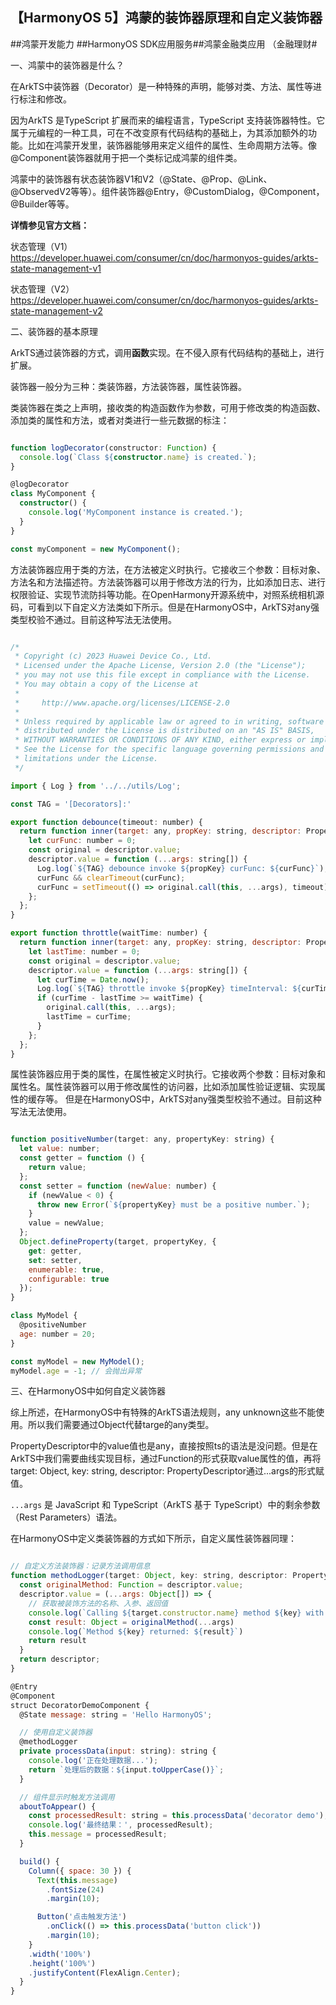 ## 【HarmonyOS 5】鸿蒙的装饰器原理和自定义装饰器

##鸿蒙开发能力 ##HarmonyOS SDK应用服务##鸿蒙金融类应用 （金融理财#

一、鸿蒙中的装饰器是什么？

在ArkTS中装饰器（Decorator）是一种特殊的声明，能够对类、方法、属性等进行标注和修改。

因为ArkTS 是TypeScript 扩展而来的编程语言，TypeScript 支持装饰器特性。它属于元编程的一种工具，可在不改变原有代码结构的基础上，为其添加额外的功能。比如在鸿蒙开发里，装饰器能够用来定义组件的属性、生命周期方法等。像@Component装饰器就用于把一个类标记成鸿蒙的组件类。

鸿蒙中的装饰器有状态装饰器V1和V2（@State、@Prop、@Link、@ObservedV2等等）。组件装饰器@Entry，@CustomDialog，@Component，@Builder等等。

**详情参见官方文档：**

状态管理（V1）
https://developer.huawei.com/consumer/cn/doc/harmonyos-guides/arkts-state-management-v1

状态管理（V2）
https://developer.huawei.com/consumer/cn/doc/harmonyos-guides/arkts-state-management-v2

二、装饰器的基本原理

ArkTS通过装饰器的方式，调用**函数**实现。在不侵入原有代码结构的基础上，进行扩展。

装饰器一般分为三种：类装饰器，方法装饰器，属性装饰器。

类装饰器在类之上声明，接收类的构造函数作为参数，可用于修改类的构造函数、添加类的属性和方法，或者对类进行一些元数据的标注：

```typeScript

function logDecorator(constructor: Function) {
  console.log(`Class ${constructor.name} is created.`);
}

@logDecorator
class MyComponent {
  constructor() {
    console.log('MyComponent instance is created.');
  }
}

const myComponent = new MyComponent();

```

方法装饰器应用于类的方法，在方法被定义时执行。它接收三个参数：目标对象、方法名和方法描述符。方法装饰器可以用于修改方法的行为，比如添加日志、进行权限验证、实现节流防抖等功能。在OpenHarmony开源系统中，对照系统相机源码，可看到以下自定义方法类如下所示。但是在HarmonyOS中，ArkTS对any强类型校验不通过。目前这种写法无法使用。

```js

/*
 * Copyright (c) 2023 Huawei Device Co., Ltd.
 * Licensed under the Apache License, Version 2.0 (the "License");
 * you may not use this file except in compliance with the License.
 * You may obtain a copy of the License at
 *
 *     http://www.apache.org/licenses/LICENSE-2.0
 *
 * Unless required by applicable law or agreed to in writing, software
 * distributed under the License is distributed on an "AS IS" BASIS,
 * WITHOUT WARRANTIES OR CONDITIONS OF ANY KIND, either express or implied.
 * See the License for the specific language governing permissions and
 * limitations under the License.
 */

import { Log } from '../../utils/Log';

const TAG = '[Decorators]:'

export function debounce(timeout: number) {
  return function inner(target: any, propKey: string, descriptor: PropertyDescriptor) {
    let curFunc: number = 0;
    const original = descriptor.value;
    descriptor.value = function (...args: string[]) {
      Log.log(`${TAG} debounce invoke ${propKey} curFunc: ${curFunc}`);
      curFunc && clearTimeout(curFunc);
      curFunc = setTimeout(() => original.call(this, ...args), timeout);
    };
  };
}

export function throttle(waitTime: number) {
  return function inner(target: any, propKey: string, descriptor: PropertyDescriptor) {
    let lastTime: number = 0;
    const original = descriptor.value;
    descriptor.value = function (...args: string[]) {
      let curTime = Date.now();
      Log.log(`${TAG} throttle invoke ${propKey} timeInterval: ${curTime - lastTime}`);
      if (curTime - lastTime >= waitTime) {
        original.call(this, ...args);
        lastTime = curTime;
      }
    };
  };
}

```


属性装饰器应用于类的属性，在属性被定义时执行。它接收两个参数：目标对象和属性名。属性装饰器可以用于修改属性的访问器，比如添加属性验证逻辑、实现属性的缓存等。
但是在HarmonyOS中，ArkTS对any强类型校验不通过。目前这种写法无法使用。

```js

function positiveNumber(target: any, propertyKey: string) {
  let value: number;
  const getter = function () {
    return value;
  };
  const setter = function (newValue: number) {
    if (newValue < 0) {
      throw new Error(`${propertyKey} must be a positive number.`);
    }
    value = newValue;
  };
  Object.defineProperty(target, propertyKey, {
    get: getter,
    set: setter,
    enumerable: true,
    configurable: true
  });
}

class MyModel {
  @positiveNumber
  age: number = 20;
}

const myModel = new MyModel();
myModel.age = -1; // 会抛出异常

```

三、在HarmonyOS中如何自定义装饰器

综上所述，在HarmonyOS中有特殊的ArkTS语法规则，any unknown这些不能使用。所以我们需要通过Object代替targe的any类型。

PropertyDescriptor中的value值也是any，直接按照ts的语法是没问题。但是在ArkTS中我们需要曲线实现目标，通过Function的形式获取value属性的值，再将target: Object, key: string, descriptor: PropertyDescriptor通过...args的形式赋值。

`...args` 是 JavaScript 和 TypeScript（ArkTS 基于 TypeScript）中的剩余参数（Rest Parameters）语法。

在HarmonyOS中定义类装饰器的方式如下所示，自定义属性装饰器同理：

```js

// 自定义方法装饰器：记录方法调用信息
function methodLogger(target: Object, key: string, descriptor: PropertyDescriptor) {
  const originalMethod: Function = descriptor.value;
  descriptor.value = (...args: Object[]) => {
    // 获取被装饰方法的名称、入参、返回值
    console.log(`Calling ${target.constructor.name} method ${key} with argument: ${args}`)
    const result: Object = originalMethod(...args)
    console.log(`Method ${key} returned: ${result}`)
    return result
  }
  return descriptor;
}

@Entry
@Component
struct DecoratorDemoComponent {
  @State message: string = 'Hello HarmonyOS';

  // 使用自定义装饰器
  @methodLogger
  private processData(input: string): string {
    console.log('正在处理数据...');
    return `处理后的数据：${input.toUpperCase()}`;
  }

  // 组件显示时触发方法调用
  aboutToAppear() {
    const processedResult: string = this.processData('decorator demo');
    console.log('最终结果：', processedResult);
    this.message = processedResult;
  }

  build() {
    Column({ space: 30 }) {
      Text(this.message)
        .fontSize(24)
        .margin(10);

      Button('点击触发方法')
        .onClick(() => this.processData('button click'))
        .margin(10);
    }
    .width('100%')
    .height('100%')
    .justifyContent(FlexAlign.Center);
  }
}

```